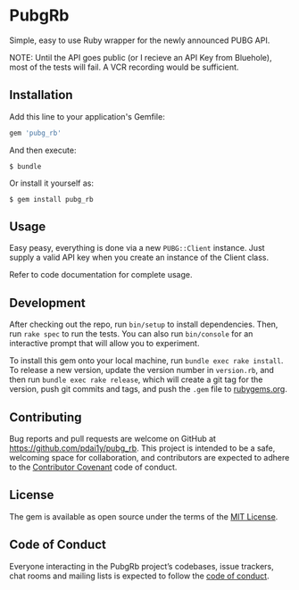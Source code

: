 # PubgRb

Simple, easy to use Ruby wrapper for the newly announced PUBG API.

NOTE: Until the API goes public (or I recieve an API Key from Bluehole), most of the tests will fail. A VCR recording would be sufficient.

## Installation

Add this line to your application's Gemfile:

```ruby
gem 'pubg_rb'
```

And then execute:

    $ bundle

Or install it yourself as:

    $ gem install pubg_rb

## Usage

Easy peasy, everything is done via a new `PUBG::Client` instance. Just supply a valid API key when you create an instance of the Client class.

Refer to code documentation for complete usage.

## Development

After checking out the repo, run `bin/setup` to install dependencies. Then, run `rake spec` to run the tests. You can also run `bin/console` for an interactive prompt that will allow you to experiment.

To install this gem onto your local machine, run `bundle exec rake install`. To release a new version, update the version number in `version.rb`, and then run `bundle exec rake release`, which will create a git tag for the version, push git commits and tags, and push the `.gem` file to [rubygems.org](https://rubygems.org).

## Contributing

Bug reports and pull requests are welcome on GitHub at https://github.com/pdai1y/pubg_rb. This project is intended to be a safe, welcoming space for collaboration, and contributors are expected to adhere to the [Contributor Covenant](http://contributor-covenant.org) code of conduct.

## License

The gem is available as open source under the terms of the [MIT License](https://opensource.org/licenses/MIT).

## Code of Conduct

Everyone interacting in the PubgRb project’s codebases, issue trackers, chat rooms and mailing lists is expected to follow the [code of conduct](https://github.com/[USERNAME]/pubg_rb/blob/master/CODE_OF_CONDUCT.md).
